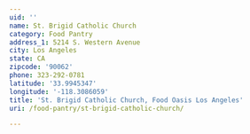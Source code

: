 ```yaml
---
uid: ''
name: St. Brigid Catholic Church
category: Food Pantry
address_1: 5214 S. Western Avenue
city: Los Angeles
state: CA
zipcode: '90062'
phone: 323-292-0781
latitude: '33.9945347'
longitude: '-118.3086059'
title: 'St. Brigid Catholic Church, Food Oasis Los Angeles'
uri: /food-pantry/st-brigid-catholic-church/

---
```

